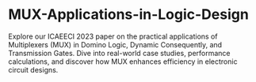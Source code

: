 # MUX-Applications-in-Logic-Design
Explore our ICAEECI 2023 paper on the practical applications of Multiplexers (MUX) in Domino Logic, Dynamic Consequently, and Transmission Gates. Dive into real-world case studies, performance calculations, and discover how MUX enhances efficiency in electronic circuit designs.
